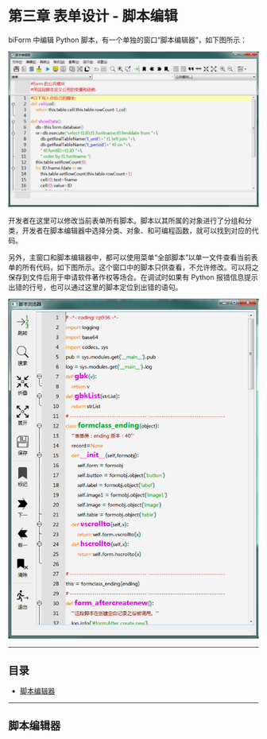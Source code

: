 # 第三章 表单设计 - 脚本编辑

biForm 中编辑 Python 脚本，有一个单独的窗口“脚本编辑器”，如下图所示：

![example](3-6-01.png)

开发者在这里可以修改当前表单所有脚本。脚本以其所属的对象进行了分组和分类，开发者在脚本编辑器中选择分类、对象、和可编程函数，就可以找到对应的代码。

另外，主窗口和脚本编辑器中，都可以使用菜单“全部脚本”以单一文件查看当前表单的所有代码，如下图所示。这个窗口中的脚本只供查看，不允许修改。可以将之保存到文件后用于申请软件著作权等场合。在调试时如果有 Python 报错信息提示出错的行号，也可以通过这里的脚本定位到出错的语句。

![allscript](3-6-02.png)


---

<h2 id=category>目录</h2>

- [脚本编辑器](#脚本编辑器)

---

## 脚本编辑器

